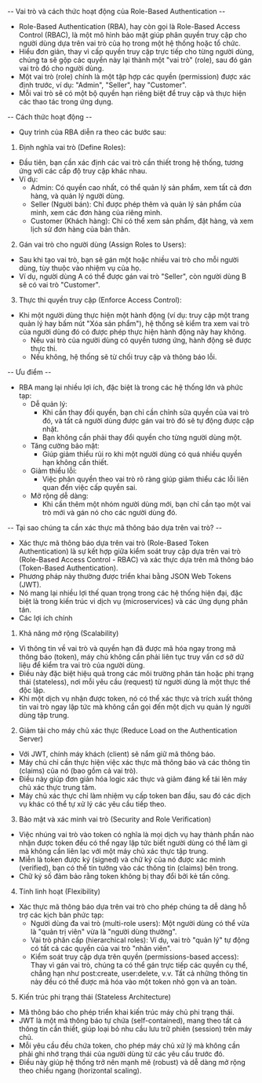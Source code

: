 -- Vai trò và cách thức hoạt động của Role-Based Authentication --
- Role-Based Authentication (RBA), hay còn gọi là Role-Based Access Control (RBAC), là một mô hình bảo mật giúp phân quyền truy cập cho người dùng dựa trên vai trò của họ trong một hệ thống hoặc tổ chức. 
- Hiểu đơn giản, thay vì cấp quyền truy cập trực tiếp cho từng người dùng, chúng ta sẽ gộp các quyền này lại thành một "vai trò" (role), sau đó gán vai trò đó cho người dùng.
- Một vai trò (role) chính là một tập hợp các quyền (permission) được xác định trước, ví dụ: "Admin", "Seller", hay "Customer". 
- Mỗi vai trò sẽ có một bộ quyền hạn riêng biệt để truy cập và thực hiện các thao tác trong ứng dụng.

-- Cách thức hoạt động -- 
- Quy trình của RBA diễn ra theo các bước sau:
1. Định nghĩa vai trò (Define Roles):
  - Đầu tiên, bạn cần xác định các vai trò cần thiết trong hệ thống, tương ứng với các cấp độ truy cập khác nhau.
  - Ví dụ:
    - Admin: Có quyền cao nhất, có thể quản lý sản phẩm, xem tất cả đơn hàng, và quản lý người dùng.
    - Seller (Người bán): Chỉ được phép thêm và quản lý sản phẩm của mình, xem các đơn hàng của riêng mình.
    - Customer (Khách hàng): Chỉ có thể xem sản phẩm, đặt hàng, và xem lịch sử đơn hàng của bản thân.
2. Gán vai trò cho người dùng (Assign Roles to Users):
  - Sau khi tạo vai trò, bạn sẽ gán một hoặc nhiều vai trò cho mỗi người dùng, tùy thuộc vào nhiệm vụ của họ. 
  - Ví dụ, người dùng A có thể được gán vai trò "Seller", còn người dùng B sẽ có vai trò "Customer".

3. Thực thi quyền truy cập (Enforce Access Control):
  - Khi một người dùng thực hiện một hành động (ví dụ: truy cập một trang quản lý hay bấm nút "Xóa sản phẩm"), hệ thống sẽ kiểm tra xem vai trò của người dùng đó có được phép thực hiện hành động này hay không.
    - Nếu vai trò của người dùng có quyền tương ứng, hành động sẽ được thực thi.
    - Nếu không, hệ thống sẽ từ chối truy cập và thông báo lỗi.

-- Ưu điểm -- 
- RBA mang lại nhiều lợi ích, đặc biệt là trong các hệ thống lớn và phức tạp:
  - Dễ quản lý: 
    - Khi cần thay đổi quyền, bạn chỉ cần chỉnh sửa quyền của vai trò đó, và tất cả người dùng được gán vai trò đó sẽ tự động được cập nhật. 
    - Bạn không cần phải thay đổi quyền cho từng người dùng một.
  - Tăng cường bảo mật: 
    - Giúp giảm thiểu rủi ro khi một người dùng có quá nhiều quyền hạn không cần thiết.
  - Giảm thiểu lỗi: 
    - Việc phân quyền theo vai trò rõ ràng giúp giảm thiểu các lỗi liên quan đến việc cấp quyền sai.
  - Mở rộng dễ dàng: 
    - Khi cần thêm một nhóm người dùng mới, bạn chỉ cần tạo một vai trò mới và gán nó cho các người dùng đó.

-- Tại sao chúng ta cần xác thực mã thông báo dựa trên vai trò? -- 
- Xác thực mã thông báo dựa trên vai trò (Role-Based Token Authentication) là sự kết hợp giữa kiểm soát truy cập dựa trên vai trò (Role-Based Access Control - RBAC) và xác thực dựa trên mã thông báo (Token-Based Authentication). 
- Phương pháp này thường được triển khai bằng JSON Web Tokens (JWT). 
- Nó mang lại nhiều lợi thế quan trọng trong các hệ thống hiện đại, đặc biệt là trong kiến trúc vi dịch vụ (microservices) và các ứng dụng phân tán.
- Các lợi ích chính
1. Khả năng mở rộng (Scalability)
  - Vì thông tin về vai trò và quyền hạn đã được mã hóa ngay trong mã thông báo (token), máy chủ không cần phải liên tục truy vấn cơ sở dữ liệu để kiểm tra vai trò của người dùng. 
  - Điều này đặc biệt hiệu quả trong các môi trường phân tán hoặc phi trạng thái (stateless), nơi mỗi yêu cầu (request) từ người dùng là một thực thể độc lập. 
  - Khi một dịch vụ nhận được token, nó có thể xác thực và trích xuất thông tin vai trò ngay lập tức mà không cần gọi đến một dịch vụ quản lý người dùng tập trung.

2. Giảm tải cho máy chủ xác thực (Reduce Load on the Authentication Server)
- Với JWT, chính máy khách (client) sẽ nắm giữ mã thông báo. 
- Máy chủ chỉ cần thực hiện việc xác thực mã thông báo và các thông tin (claims) của nó (bao gồm cả vai trò). 
- Điều này giúp đơn giản hóa logic xác thực và giảm đáng kể tải lên máy chủ xác thực trung tâm. 
- Máy chủ xác thực chỉ làm nhiệm vụ cấp token ban đầu, sau đó các dịch vụ khác có thể tự xử lý các yêu cầu tiếp theo.

3. Bảo mật và xác minh vai trò (Security and Role Verification)
- Việc nhúng vai trò vào token có nghĩa là mọi dịch vụ hay thành phần nào nhận được token đều có thể ngay lập tức biết người dùng có thể làm gì mà không cần liên lạc với một máy chủ xác thực tập trung.
- Miễn là token được ký (signed) và chữ ký của nó được xác minh (verified), bạn có thể tin tưởng vào các thông tin (claims) bên trong.
- Chữ ký số đảm bảo rằng token không bị thay đổi bởi kẻ tấn công.

4. Tính linh hoạt (Flexibility)
- Xác thực mã thông báo dựa trên vai trò cho phép chúng ta dễ dàng hỗ trợ các kịch bản phức tạp:
  - Người dùng đa vai trò (multi-role users): Một người dùng có thể vừa là "quản trị viên" vừa là "người dùng thường".
  - Vai trò phân cấp (hierarchical roles): Ví dụ, vai trò "quản lý" tự động có tất cả các quyền của vai trò "nhân viên".
  - Kiểm soát truy cập dựa trên quyền (permissions-based access): Thay vì gán vai trò, chúng ta có thể gán trực tiếp các quyền cụ thể, chẳng hạn như post:create, user:delete, v.v. Tất cả những thông tin này đều có thể được mã hóa vào một token nhỏ gọn và an toàn.

5. Kiến trúc phi trạng thái (Stateless Architecture)
- Mã thông báo cho phép triển khai kiến trúc máy chủ phi trạng thái. 
- JWT là một mã thông báo tự chứa (self-contained), mang theo tất cả thông tin cần thiết, giúp loại bỏ nhu cầu lưu trữ phiên (session) trên máy chủ. 
- Mỗi yêu cầu đều chứa token, cho phép máy chủ xử lý mà không cần phải ghi nhớ trạng thái của người dùng từ các yêu cầu trước đó. 
- Điều này giúp hệ thống trở nên mạnh mẽ (robust) và dễ dàng mở rộng theo chiều ngang (horizontal scaling).